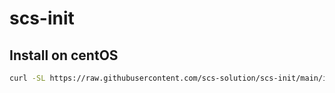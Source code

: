 # scs-init

## Install on centOS

```sh
curl -SL https://raw.githubusercontent.com/scs-solution/scs-init/main/init.sh && chmod +x init.sh && sudo ./init.sh
```
